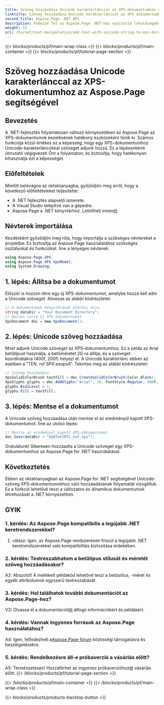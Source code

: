 ```yaml
---
title: Szöveg hozzáadása Unicode karakterlánccal az XPS-dokumentumhoz az Aspose.Page segítségével
linktitle: Szöveg hozzáadása Unicode karakterlánccal az XPS-dokumentumhoz
second_title: Aspose.Page .NET API
description: Fedezze fel az Aspose.Page .NET-hez nyújtotta lehetőségeket lépésenkénti útmutatónkkal az XPS-dokumentumok Unicode-szöveg hozzáadásához.
weight: 12
url: /hu/net/text-manipulation/add-text-with-unicode-string-to-xps-document/
---
```


{{< blocks/products/pf/main-wrap-class >}}
{{< blocks/products/pf/main-container >}}
{{< blocks/products/pf/tutorial-page-section >}}

# Szöveg hozzáadása Unicode karakterlánccal az XPS-dokumentumhoz az Aspose.Page segítségével

## Bevezetés

A .NET-fejlesztés folyamatosan változó környezetében az Aspose.Page az XPS-dokumentumok kezelésének hatékony eszközeként tűnik ki. Számos funkciója közül értékes az a képesség, hogy egy XPS-dokumentumhoz Unicode-karakterláncokkal szöveget adjunk hozzá. Ez a lépésenkénti útmutató végigvezeti Önt a folyamaton, és biztosítja, hogy hatékonyan kihasználja ezt a képességet.

## Előfeltételek

Mielőtt belevágna az oktatóanyagba, győződjön meg arról, hogy a következő előfeltételeket teljesítette:

- A .NET fejlesztés alapvető ismerete.
- A Visual Studio telepítve van a gépedre.
-  Aspose.Page a .NET könyvtárhoz. Letöltheti innen[itt](https://releases.aspose.com/page/net/).

## Névterek importálása

Kezdésként győződjön meg róla, hogy importálja a szükséges névtereket a projektbe. Ez biztosítja az Aspose.Page használatához szükséges osztályokat és funkciókat. Íme a lényeges névterek:

```csharp
using Aspose.Page.XPS;
using Aspose.Page.XPS.XpsModel;
using System.Drawing;
```

## 1. lépés: Állítsa be a dokumentumot

Először is hozzon létre egy új XPS-dokumentumot, amelybe hozzá kell adni a Unicode szöveget. Kövesse az alábbi kódrészletet:

```csharp
// A dokumentumok könyvtárának elérési útja.
string dataDir = "Your Document Directory";
// Hozzon létre új XPS-dokumentumot
XpsDocument doc = new XpsDocument();
```

## 2. lépés: Unicode szöveg hozzáadása

Most adjunk Unicode szöveget az XPS-dokumentumhoz. Ez a példa az Arial betűtípust használja, a betűméretet 20-ra állítja, és a szöveget koordinátákra (400f, 200f) helyezi el. A Unicode karakterlánc ebben az esetben a "TEN. rof SPX.esopsA". Tekintse meg az alábbi kódrészletet:

```csharp
// Szöveg hozzáadása
XpsSolidColorBrush textFill = doc.CreateSolidColorBrush(Color.Black);
XpsGlyphs glyphs = doc.AddGlyphs("Arial", 20, FontStyle.Regular, 400f, 200f, "TEN. rof SPX.esopsA");
glyphs.BidiLevel = 1;
glyphs.Fill = textFill;
```

## 3. lépés: Mentse el a dokumentumot

A Unicode szöveg hozzáadása után mentse el az eredményül kapott XPS-dokumentumot. Íme az utolsó lépés:

```csharp
// Mentse az eredményül kapott XPS-dokumentumot
doc.Save(dataDir + "AddTextRTL_out.xps");
```

Gratulálunk! Sikeresen hozzáadta a Unicode szöveget egy XPS-dokumentumhoz az Aspose.Page for .NET használatával.

## Következtetés

Ebben az oktatóanyagban az Aspose.Page for .NET segítségével Unicode-szöveg XPS-dokumentumokhoz való hozzáadásának folyamatát vizsgáltuk. Ez a funkció lehetővé teszi a változatos és dinamikus dokumentumok létrehozását a .NET környezetben.

## GYIK

### 1. kérdés: Az Aspose.Page kompatibilis a legújabb .NET keretrendszerekkel?

1. válasz: Igen, az Aspose.Page rendszeresen frissül a legújabb .NET keretrendszerekkel való kompatibilitás biztosítása érdekében.

### 2. kérdés: Testreszabhatom a betűtípus stílusát és méretét szöveg hozzáadásakor?

A2: Abszolút! A mellékelt példakód lehetővé teszi a betűstílus, -méret és egyéb attribútumok egyszerű testreszabását.

### 3. kérdés: Hol találhatok további dokumentációt az Aspose.Page-hez?

 V3: Olvassa el a dokumentációt[itt](https://reference.aspose.com/page/net/) átfogó információkért és példákért.

### 4. kérdés: Vannak ingyenes források az Aspose.Page használatához?

 A4: Igen, felfedezheti a[Aspose.Page fórum](https://forum.aspose.com/c/page/39) közösségi támogatásra és beszélgetésekre.

### 5. kérdés: Rendelkezésre áll-e próbaverzió a vásárlás előtt?

 A5: Természetesen! Hozzáférhet az ingyenes próbaverzióhoz[itt](https://releases.aspose.com/) vásárlás előtt.
{{< /blocks/products/pf/tutorial-page-section >}}

{{< /blocks/products/pf/main-container >}}
{{< /blocks/products/pf/main-wrap-class >}}

{{< blocks/products/products-backtop-button >}}
